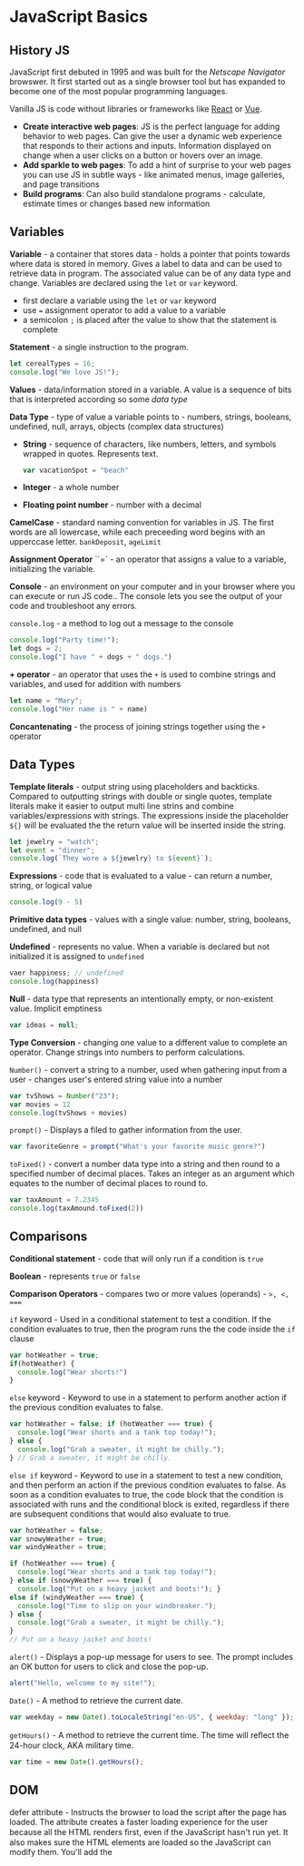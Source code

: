 

# JavaScript Basics

## History JS

JavaScript first debuted in 1995 and was built for the *Netscape Navigator* browswer. It first started out as a single browser tool but has expanded to become one of the most popular programming languages. 

Vanilla JS is code without libraries or frameworks like [React](https://reactjs.org) or [Vue](https://vuejs.org). 

- **Create interactive web pages**: JS is the perfect language for adding behavior to web pages. Can give the user a dynamic web experience that responds to their actions and inputs. Information displayed on change when a user clicks on a button or hovers over an image. 
- **Add sparkle to web pages**: To add a hint of surprise to your web pages you can use JS in subtle ways - like animated menus, image galleries, and page transitions
- **Build programs**: Can also build standalone programs - calculate, estimate times or changes based new information

## Variables

**Variable** - a container that stores data - holds a pointer that points towards where data is stored in memory. Gives a label to data and can be used to retrieve data in program. The associated value can be of any data type and change. Variables are declared using the `let` or `var` keyword.

- first declare a variable using the `let` or `var` keyword
- use `=` assignment operator to add a value to a variable
- a semicolon `;` is placed after the value to show that the statement is complete

**Statement** - a single instruction to the program. 

```javascript
let cerealTypes = 16;
console.log("We love JS!");
```

**Values** - data/information stored in a variable. A value is a sequence of bits that is interpreted according so some *data type* 

**Data Type** - type of value a variable points to - numbers, strings, booleans, undefined, null, arrays, objects (complex data structures)

- **String** - sequence of characters, like numbers, letters, and symbols wrapped in quotes. Represents text. 

  ```js
  var vacationSpot = "beach"
  ```

- **Integer** - a whole number
- **Floating point number** - number with a decimal

**CamelCase** - standard naming convention for variables in JS. The first words are all lowercase, while each preceeding word begins with an upperccase letter. `bankDeposit`, `ageLimit` 

**Assignment Operator** ``=` - an operator that assigns a value to a variable, initializing the variable. 

**Console** - an environment on your computer and in your browser where you can execute or run JS code.. The console lets you see the output of your code and troubleshoot any errors.

`console.log` - a method to log out a message to the console

```js
console.log("Party time!");
let dogs = 2;
console.log("I have " + dogs + " dogs.")
```

**+ operator** - an operator that uses the `+` is used to combine strings and variables, and used for addition with numbers

```js
let name = "Mary";
console.log("Her name is " + name)
```

**Concantenating** - the process of joining strings together using the `+ ` operator 

## Data Types

**Template literals** - output string using placeholders and backticks. Compared to outputting strings with double or single quotes, template literals make it easier to output multi line strins and combine variables/expressions with strings. The expressions inside the placeholder `${}` will be evaluated the the return value will be inserted inside the string. 

```js
let jewelry = "watch";
let event = "dinner";
console.log(`They wore a ${jewelry} to ${event}`);
```

**Expressions** - code that is evaluated to a value - can return a number, string, or logical value

```js
console.log(9 - 5)
```

**Primitive data types** - values with a single value: number, string, booleans, undefined, and null

**Undefined** - represents no value. When a variable is declared but not initialized it is assigned to `undefined` 

```js
vaer happiness; // undefined
console.log(happiness)
```

**Null** - data type that represents an intentionally empty, or non-existent value. Implicit emptiness

```js
var ideas = null;
```

**Type Conversion** - changing one value to a different value to complete an operator. Change strings into numbers to perform calculations.

`Number()` - convert a string to a number, used when gathering input from a user - changes user's entered string value into a number

```js
var tvShows = Number("23");
var movies = 12
console.log(tvShows + movies)
```

`prompt()` - Displays a filed to gather information from the user. 

```js
var favoriteGenre = prompt("What's your favorite music genre?")
```

`toFixed()` - convert a number data type into a string and then round to a specified number of decimal places. Takes an integer as an argument which equates to the number of decimal places to round to.

```js
var taxAmount = 7.2345
console.log(taxAmound.toFixed(2))
```

## Comparisons

**Conditional statement** - code that will only run if a condition is `true`

**Boolean** - represents `true` or `false`

**Comparison Operators** - compares two or more values (operands) - `>, <, ===` 

`if` keyword - Used in a conditional statement to test a condition. If the condition evaluates to true, then the program runs the the code inside the `if` clause

```js
var hotWeather = true;
if(hotWeather) {
  console.log("Wear shorts!")
}
```

`else` keyword - Keyword to use in a statement to perform another action if the previous condition evaluates to false.

```js
var hotWeather = false; if (hotWeather === true) { 
  console.log("Wear shorts and a tank top today!"); 
} else { 
  console.log("Grab a sweater, it might be chilly."); 
} // Grab a sweater, it might be chilly.
```



`else if` keyword - Keyword to use in a statement to test a new condition, and then perform an action if the previous condition evaluates to false. As soon as a condition evaluates to true, the code block that the condition is associated with runs and the conditional block is exited, regardless if there are subsequent conditions that would also evaluate to true.

```js
var hotWeather = false; 
var snowyWeather = true; 
var windyWeather = true;

if (hotWeather === true) { 
  console.log("Wear shorts and a tank top today!"); 
} else if (snowyWeather === true) { 
  console.log("Put on a heavy jacket and boots!"); }
else if (windyWeather === true) { 
  console.log("Time to slip on your windbreaker."); 
} else { 
  console.log("Grab a sweater, it might be chilly."); 
} 
// Put on a heavy jacket and boots!
```

`alert()` - Displays a pop-up message for users to see. The prompt includes an OK button for users to click and close the pop-up.

```js
alert("Hello, welcome to my site!");
```

`Date()` - A method to retrieve the current date.

```js 
var weekday = new Date().toLocaleString("en-US", { weekday: "long" });
```

`getHours()` - A method to retrieve the current time. The time will reﬂect the 24-hour clock, AKA military time.

```js
var time = new Date().getHours();
```

## DOM

defer attribute - Instructs the browser to load the script after the page has loaded. The attribute creates a faster loading experience for the user because all the HTML renders ﬁrst, even if the JavaScript hasn't run yet. It also makes sure the HTML elements are loaded so the JavaScript can modify them. You'll add the <script> tag and defer attributes in the head section of the HTML page.

```html
<html> <head>

<script src="js/script.js" defer></script>

</head>
```

**DOM** - Short for **Document Object Model**, the DOM represents the structure and content of a web page. The document is the web page. The objects include HTML elements, text, and attributes.

**DOM tree** - A graphical representation of the DOM which shows relationships between objects. The DOM tree is useful for determining how to access diﬀerent objects on the document.

**Methods** - JavaScript actions performed on objects. Examples of methods include console.log(), prompt(), alert(), , and querySelector(). 

`querySelector(`) - A method to access the ﬁrst element that matches a speciﬁed selector. To select multiple items, `querySelectorAll()`

```js
var available = document.querySelector("h3"); '
var mainTitle = document.querySelector(".main-title"); 
var firstItem = document.querySelector("ul li"); 
var intro = document.querySelector(".intro p");

console.log(available, mainTitle, firstItem, intro);
```

**style property** - A property that allows you to change the style of an element. If the property name is two words, like background-color, change it to one word using camelCase (backgroundColor).

```js
var intro = document.querySelector(".intro p");

intro.style.color = "purple"; 
intro.style.fontSize = "3em"; 
intro.style.fontStyle = "italic";

console.log(intro); // <p style="color: purple; font-size: 3em; font-style: italic;">Available today</p>
```



**innerText property** - A property that accesses the text within an element. This property is useful when you want to change or retrieve the text inside an element.

```js
var firstCaption = document.querySelector("figcaption"); 
firstCaption.innerText = "The Lulu.";

console.log(firstCaption); // <figcaption>The Lulu.</figcaption>
```

**innerHTML property** - A property that changes the HTML of an element on the page. This property is useful for updating or adding elements to a page.

```js
firstCaption.innerHTML = "The <strong>Lulu</strong>";

console.log(firstCaption);
var intro = document.querySelector(".intro p")
intro.innerHTML = 'Available <span>today</span>'
```

## Events & Event Listeners

**DOM events** - Actions that happen in the document (web page). Events can be triggered by the browser or by the user. In this class, you'll use mouse, change, keydown, and input events. See Mozilla's Event Reference page for a complete list of events.

**Mouse events** - An event that happens when a pointing device, like a mouse, joysticks, keyboard, or adaptive switch interacts with the document. Common mouse events are "click", "mouseover", and "select".

**Event listener** - A method that "listens" for events to happen and then takes action. Use the method `addEventListener()` to listen for events in the DOM.

```js
var title = document.querySelector("h1"); 
title.addEventListener("mouseover");

```

**Event handler** - A function that runs code when an event occurs. Callback function of the `addEventListener()` method on an element of the DOM.

```js
title.addEventListener("mouseover", function () { title.style.color = "maroon"; });
```

**Function** - A block of code that can be called or invoked to run as many times as needed without repeating code. Functions are vital to writing streamlined JavaScript. 

**Function body** - The part of the function that contains the statements that specify what the function does. Curly braces surround the function body.

`classlist.add()` - A method to add a new class.

`classlist.remove()` - A method to remove a new class.

```js
var darkModeButton = document.querySelector(".dark-mode"); 
var body = document.querySelector("body"); 

darkModeButton.addEventListener("click", function () { 
  body.classList.add("dark-palette"); 
});
```



## Functions

**Parameters** - Placeholders for values you want to pass to the function. If there's more than one parameter, separate the parameters with a comma.

```js
var welcome = function (name) { 
  console.log(`Welcome, ${name}. Have a great day!`); 
}
```

**Arguments** - Values passed to the function when it's called. If there's more than one argument, separate the arguments with a comma.

```js
var addTogether = function (num1, num2) { 
  console.log(num1 + num2); 
};

addTogether(13, 72); // 85 addTogether(36, -2.88); // 33.12
```

**return keyword** - A keyword to return the value of a function to the caller and end its execution. Use the return keyword to make the result of a function available to other parts of your code. Unlike console.log() which only outputs a message to the console, the return keyword allows a value to be used by other parts of the code, including console.log().

```js
var addTogether = function (num1, num2) { 
  return num1 + num2;

};

alert(addTogether(36, -2.88)); 
console.log(addTogether(13, 72)); // 85

var lunchForTwo = addTogether(24.56, 18.99);

console.log(lunchForTwo); // 43.55
```

There are 6 ways functions can be declared in JS. All functions are composed and influenced by these components:

- Code that forms the function body
- list of **parameters** - act as placeholders for data that is passed in as arguments when the function is called
- variables accessible from the function scope - lexical scope
- returned value
- context `this` when the function is invoked - where does `this` point to
- Named or an anonymous function
- variable that holds the function object
- **arguments** object

**Function Declarations** - `function` keyword followed by a function name, list of parameters

```js
function isEven(num) {
  return num % 2 === 0;
}
```

- function declaration creates a **variable** in the current scope with the identifier equal to the funciton name
- The function variable is **hoisted** up to the top of the current scope, which means that the function can be invoked before its declared
- The created function is **named** which means the `name` property of the function objects holds its name

**Function Expression** - do not have a name, function object saved to a variable

- assigned to a variable as an object: `const count = function() {}`
- create a method on an object `sum: function() {}`
- use the function as a callback `.reduce(function(...) {})`

A function is anonymous when it does not have a `name` property. Sometimes the function name can be inferred when it is assigned to a variable **named function expression** 

```js
const myFunctionVar = function(variable) {
  return typeof variable
}

myFunctionVar.name // myFunctionVar
```

**Arrow Function** 

- does not creates its execution content, but takes it lexically 
  - function expressions and function declarations create own `this` depending on invocation
- Anonymous - but name can be inferred from variable holding the arrow function
- **arguments** object is not available in the array function 

## KeyDown and KeyChange Events

**Callback function** - A function that's passed to another function as an argument. For example, an event handler is a callback function.

```js
button.addEventListener("click", function () { 
  cat.classList.add("show"); 
});
```

**Keydown event** - An event that occurs when a key is pressed on a keyboard, like a letter, number, or Enter key. Inside the callback function for a keydown event, **you'll pass a parameter that will hold the event object**. Most coders use e as the parameter to represent "event."

```js
var body = document.querySelector("body");

document.addEventListener("keydown" , function (e) {
	if (e.key === "l") {
		body.classList.add("light");
  } 
});
```



**Nested if statement** - An if statement testing the condition of another if, else if, or else statement.

In this example, the second if statement `(if (body.classList.contains("light")))` is the nested if statement.



```js
var body = document.querySelector("body");

document.addEventListener("keydown", function (e) {
		if (e.key === "l") {
			body.classList.add("light");
	} else if (e.key === "d") {
			if (body.classList.contains("light")) {
        ody.classList.remove("light");
      }
		}

});
```

**Change event** - An event that occurs when the user changes a drop-down list (i.e., the <select> element) or input areas like the <input> or <textarea> elements. Inside the callback function for a change event, you'll pass a parameter that will represent the change event. Most coders use e as the parameter to represent "event."

`toUpperCase()` - A method for converting a string value into all uppercase letters.

`Math.ﬂoor()` - A method for rounding a number down to the next whole number.

```js
var louder = "Speak up, please!" 
console.log(louder.toUpperCase()); // SPEAK UP, PLEASE!

var seatingCapacity = 1256.3; 
console.log(Math.floor(seatingCapacity)); //1256
```

`Math.random()` - A method for producing a random number between 0 and 1. Multiply it by another number to output a larger random number. Pair it with Math.floor() to round

```js
console.log(Math.random()); // 0.15884857919099582

console.log(Math.random() * 36); // 18.873096475917126

console.log(Math.floor(Math.random() * 12)); // 10
```

## Arrays & Loops

**Arrays** - complex data structure: list of ordered items. Can contain one or more objects that can be any data type. The items that make up an array are called **elements**

```js
var timeOfDay = [6, 12, "morning"]
// array that contains both number and string objects

// array literal
var medicine = [];
```

**Elements** - the values stored in an array. Elements can be any data type

**Index** - the position of an element in an array. The first element starts at index position 0. 

```js
var nums = ["thirty", 16, 38]
nums[0] // thirty
```

**Loop**- statement that allows you to repeat code multiple times, can iterate over a collection

**Iterating** - each time a loop runs through a block of code. Each pass of the loop is called on **iteration**

`for` loop - loop that iterates through a block of code a designated number of times. `for..of` and `for..in` loop. One iterates over an array and the other iterates of the key:value pairs of an object.

`for...of loop` - type of loop that iterates ovar the values of an array. The loop has access to the elements of an array, not the index. 

```js
var timeOfDay = [6, 'noon', 8, "monring"];
for (var time of timeOfDay) {
  console.log(time)
}
```

**Loop body** - the loop section where the statements you want to execute on each loop iteration

`forEach()` - method that is called on an array object, iterates though the elements in the array and is passed a callback function as its argument. `forEach` **passes each element to the function as an argument and runs the function once for each given element.** 

```js
var timeOfDay = [6, "noon", 8, "morning", "evening", 12];

// is passed a callback function as its argument
timeOfDay.forEach(function (time, index) { 
  console.log(`The ${time} element is at position ${index}.`); 
});
```

**Modulus operator** - An operator to return the remainder of two numbers divided. The modulus operator uses the percent sign `(%)`. The modulus operator is also called the "**modulo" operator.**

```js
var candy = 14; 
var kids = 4; 

console.log(`There are ${candy % kids} pieces of candy remaining.`);
```

## Scope

**Scope** - context where varialbes are visible to certain parts of the program. Depends on where variables are declared determines where they can be accessed.

**Context** - refers to the place the code is evaluated and executed - like inside a function or loop

**Global Scope** - context for the whole program. Variables that are global scoped are not located inside a function or another block of code. These variables are available to any part of your program

​	`var` - function scoped, not blocked scope. Will return `undefined` if used before its initialized. All `var` variables that are declared but not initialized are set to `undefined`

`let` - block scoped, cannot access any variables defined inside a block outside that block. Returns a `ReferenceError` if try to access variable before it is intialized

`const` - block scoped and error will be thrown if variable is reassigned

```js
var numOfDrinks = 5; // global scoped

var drinks = function() {
  var tea = 6 + numOfDrinks; // can access global variable
  console.log(tea)
}

drinks() // 11
conosle.log(tea) // Reference Error - not defined since variable is function scoped

if(numOfDrinks === 5) {
  var soda = "lemon-lime"; // block scope
}

// with var variables can access them outside the block
soda = "cherry"
```

**Function Scope** - context inside of a funciton. Variables defined within a function are scoped to that function only

- Ruby method definitions are self contained - create their own inner scope. Cannot access variables outside their scope. But the values/objects of outer scoped variables can be passed in as arguments to the methods - a copy of the reference to the object is passed in as an argument to the method call

**Block Scope** - context inside a block of code, like an `if` statement or loops.

- `var` defined variables can be accessed and modified outside the block even if they were initialized inside the block
- `let` and `const` variables are **block scoped** - cannot be accessed outside the block where it was initialized
- `const` - constrain a variable to block scope and **prevent the value from being reassigned**
  - common to assign arrays and objects to `const` variables - so can't reassign the variable to a new collection but still able to modify the elements that make up the collection
  - Element Reference - `Array#[]` method can access elements at the specified position - point to where the object is stored in memory, can modify the object, which will mutate the collection as a whole, but the `const` variable is still pointing to the same collection
  - A collection contains references to the objects that make up the collection - can change the objects in a collection which will mutate the collection as a whole. 

```js
if(numOfDrinks === 5) {
  let soda = "lemon-lime"
};

console.log(soda) // Reference error
// let declared variables are block scoped
```

## Objects & Methods

**Objects** - A data type used to group multiple properties and their corresponding values into a single, unordered entity. Like an object in real life, a JavaScript object represents a thing with characteristics (properties), like a person, animal, instrument, or house. **An object is a collection of key-value pairs.**

**Properties** - Diﬀerent values of an object. A property represents the diﬀerent characteristics of your object. Properties can be any data type, like a number, string, array, boolean, or function.

**Keys** - An object's unique elements which are used to access its values. Keys are also known as "identiﬁers" or "names." An object's keys must be unique and cannot be duplicated in the same object.

```js
const cat = {};

cat.name = "Fred"; 
cat.nickname = "Flooficus"; 
cat.age = 5; cat.isSleeping = true; 
cat.favoriteToys = ["spring", "ping pong balls", "bird stuffy"] 
cat.pet = function () { 
  return "purrrrrrrr"; 
}
```

**Method (object property)** - A function that's a property in an object. Use the return keyword to return the value of the method and make the result available to other parts of your code. Call the function on the object: `object.method()` 

Methods can be added to an object following its creation:

```js
const cat = {}; 
cat.pet = function () { 
  return "purrrrrrrr"; 
}

const cat = {
	pet: function () {
		return "purrrrrrrr";
} };
```

**Dot notation** - A syntax to assign or access the property of an object using a period between the object name and property. `object.key` 

**Square Bracket Notation** - syntax to assign or access the property of an object using `[]` between the object name and the key, key needs to be wrapped in quotes. `object["key"]` 

![image-20220409183736229](https://tva1.sinaimg.cn/large/e6c9d24egy1h14a4n72avj20ky06474g.jpg)

![image-20220409183836695](https://tva1.sinaimg.cn/large/e6c9d24egy1h14a5mcwj4j20q204sweq.jpg)

**Object literal** - A collection of key-value pairs inside the object’s curly braces, separated by a comma. The key and value are separated by a colon (:). You can add or change existing properties of an object literal by using either dot or bracket notation and the = assignment operator.

`this` **keyword** - In a method, the `this` keyword allows you to reference another property from the same object. If the method is called on an object, using a function expression, the `this` keyword will point/reference the object it is called on. Therefore can access properties of the object inside the function by using `this.keyName` 

An example of the `this` keyword used with a method that's outside the object declaration:

```js
const house = { windows: 20 };

// Adding a method to the object outside the object declaration/literal
house.windowWash = function () { 
  if (this.windows > 15) { 
    return `That's a lot of windows to wash!`; 
  } 
};

console.log(house.windowWash());

// Method that is declared on the object literal
const house = { 
  windows: 20, 
  windowWash: function () { 
    if (this.windows > 15) { 
      return `That's a lot of windows to wash!`; 
    } 
  };
```



**Factory functions** - Patterns to create multiple objects. Factory functions let you quickly build several objects that share the same characteristics, AKA properties. Act as a blueprint to make similar objects. You must return your object at the bottom of your factory function. You'll use factory functions when you want to create and manage multiple objects that have the same characteristics (e.g., color) that are expressed diﬀerently (e.g., blue, green, yellow).

```js
const createContact = function () { 
  const contact = { 
    name: "Noelle Silva", 
    phoneNum: "555-555-1234", 
    isNew: true, 
    message: function () { 
      this.isNew = true; 
      console.log("You've added a new contact!"); 
    } 
  }; 
  return contact;  // returnn object from function
};

// pass factory function parameters, then can create objects with different values 
// based onn the arguments passed in when the function is invoked
const createContact = function (name, phone) { 
  const contact = { 
    name: name,
		phoneNum: phone, 
    isNew: true, 
    message: function () { 
      this.isNew = true; 
      console.log("You've added a new contact!"); 
    } 
  }; 
  return contact; 
};

// create two new objects with different values
const contact1 = createContact("Noelle Silva", "555-555-1234"); 
const contact2 = createContact("Yami Sukehiro", "555-321-5555");
```

You can provide **parameters** to your factory function in order to make your object more ﬂexible and easy to reuse:

`for...in loop` A type of for loop that will allow you to loop over an object's key-value pairs. When looping over objects, you may want to access just the keys, just the values, or both the keys and the values.

```js
for(let key in contact1) {
  console.log(key, contact1[key])
}

// name 'Noella Silva'
// phoneNum 555-555-1234
// isNew true 
// message f message() {}
```

To loop through multiple objects, add the objects to an array and then loop through the array using the `for...of loop `(Lesson 8). After the for...of loop, nest the for...in loop to access the object's key, value, or keys and values.

```js
const contact1 = createContact("Noelle Silva", "555-555-1234"); 
const contact2 = createContact("Yami Sukehiro", "555-321-5555");

// add each object to a new array
const contactsArray = [contact1, contact2];

// iterate over each object in the contactsArray
for (let contact of contactsArray) { 
  // iterate over the properties of each object
  for (let key in contact) {
    // log the key and the value to the console
		console.log(key, contact[key]); 
  }
}
```

